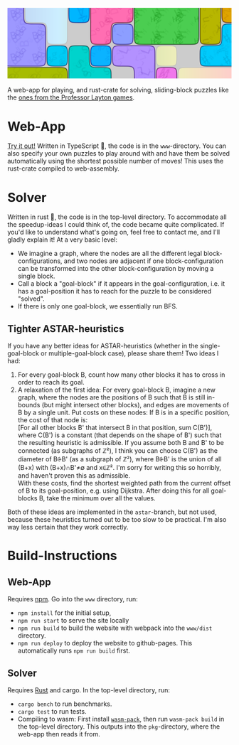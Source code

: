 ![Banner showing an example of a sliding-blocks-puzzle.](./banner.png)

A web-app for playing, and rust-crate for solving, sliding-block puzzles like the [ones from the Professor Layton games](https://layton.fandom.com/wiki/Category:Sliding).

# Web-App
[Try it out!](https://lumi-a.github.io/sliding-blocks) Written in TypeScript 🚬, the code is in the `www`-directory. You can also specify your own puzzles to play around with and have them be solved automatically using the shortest possible number of moves! This uses the rust-crate compiled to web-assembly.

# Solver
Written in rust 🦀, the code is in the top-level directory. To accommodate all the speedup-ideas I could think of, the code became quite complicated. If you'd like to understand what's going on, feel free to contact me, and I'll gladly explain it! At a very basic level:
- We imagine a graph, where the nodes are all the different legal block-configurations, and two nodes are adjacent if one block-configuration can be transformed into the other block-configuration by moving a single block.
- Call a block a "goal-block" if it appears in the goal-configuration, i.e. it has a goal-position it has to reach for the puzzle to be considered "solved".
- If there is only one goal-block, we essentially run BFS.

## Tighter ASTAR-heuristics
If you have any better ideas for ASTAR-heuristics (whether in the single-goal-block or multiple-goal-block case), please share them! Two ideas I had:
1. For every goal-block B, count how many other blocks it has to cross in order to reach its goal.
2. A relaxation of the first idea: For every goal-block B, imagine a new graph, where the nodes are the positions of B such that B is still in-bounds (but might intersect other blocks), and edges are movements of B by a single unit. Put costs on these nodes: If B is in a specific position, the cost of that node is:\
  \[For all other blocks B' that intersect B in that position, sum C(B')\],\
  where C(B') is a constant (that depends on the shape of B') such that the resulting heuristic is admissible. If you assume both B and B' to be connected (as subgraphs of ℤ²), I think you can choose C(B') as the diameter of B⨭B' (as a subgraph of ℤ²), where B⨭B' is the union of all (B+x) with (B+x)∩B'≠∅ and x∈ℤ². I'm sorry for writing this so horribly, and haven't proven this as admissible.\
  With these costs, find the shortest weighted path from the current offset of B to its goal-position, e.g. using Dijkstra. After doing this for all goal-blocks B, take the minimum over all the values.

Both of these ideas are implemented in the `astar`-branch, but not used, because these heuristics turned out to be too slow to be practical. I'm also way less certain that they work correctly.

# Build-Instructions
## Web-App
Requires [npm](https://www.npmjs.com/). Go into the `www` directory, run:
- `npm install` for the initial setup,
- `npm run start` to serve the site locally
- `npm run build` to build the website with webpack into the `www/dist` directory.
- `npm run deploy` to deploy the website to github-pages. This automatically runs `npm run build` first.

## Solver
Requires [Rust](https://www.rust-lang.org/) and cargo. In the top-level directory, run:
- `cargo bench` to run benchmarks.
- `cargo test` to run tests.
- Compiling to wasm: First install [`wasm-pack`](https://rustwasm.github.io/wasm-pack/installer/), then run `wasm-pack build` in the top-level directory. This outputs into the `pkg`-directory, where the web-app then reads it from.
